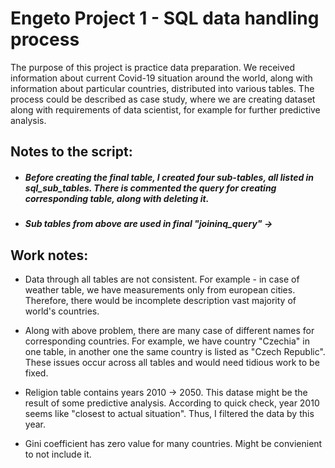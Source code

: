# Engeto Project 1 - SQL data handling process

The purpose of this project is practice data preparation. We received information about current Covid-19 situation around the world, along with information about particular countries, distributed into various tables. The process could be described as case study, where we are creating dataset along with requirements of data scientist, for example for further predictive analysis.


## Notes to the script:
- ##### Before creating the final table, I created four sub-tables, all listed in sql_sub_tables. There is commented the query for creating corresponding table, along with deleting it.
- ##### Sub tables from above are used in final "joininq_query" ->

## Work notes:

- Data through all tables are not consistent. For example - in case of weather table, we have measurements only from european cities. Therefore, there would be incomplete description vast majority of world's countries. 

- Along with above problem, there are many case of different names for corresponding countries. For example, we have country "Czechia" in one table, in another one the same country is listed as "Czech Republic". These issues occur across all tables and would need tidious work to be fixed. 

- Religion table contains years 2010 -> 2050. This datase might be the result of some predictive analysis. According to quick check, year 2010 seems like "closest to actual situation". Thus, I filtered the data by this year.

- Gini coefficient has zero value for many countries. Might be convienient to not include it.
